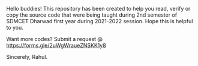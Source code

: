 Hello buddies!
This repository has been created to help you read, verify or copy the source code that were being taught during 2nd semester of SDMCET Dharwad first year during 2021-2022 session.
Hope this is helpful to you.

Want more codes?
Submit a request @ https://forms.gle/2uWgWraueZNSKK1y8

Sincerely,
Rahul.
